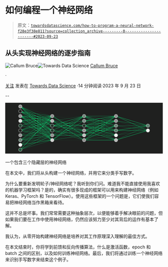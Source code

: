 # 如何编程一个神经网络

> 原文：[`towardsdatascience.com/how-to-program-a-neural-network-f28e3f38e811?source=collection_archive---------0-----------------------#2023-09-23`](https://towardsdatascience.com/how-to-program-a-neural-network-f28e3f38e811?source=collection_archive---------0-----------------------#2023-09-23)

## 从头实现神经网络的逐步指南

[](https://medium.com/@callum.bruce1?source=post_page-----f28e3f38e811--------------------------------)![Callum Bruce](https://medium.com/@callum.bruce1?source=post_page-----f28e3f38e811--------------------------------)[](https://towardsdatascience.com/?source=post_page-----f28e3f38e811--------------------------------)![Towards Data Science](https://towardsdatascience.com/?source=post_page-----f28e3f38e811--------------------------------) [Callum Bruce](https://medium.com/@callum.bruce1?source=post_page-----f28e3f38e811--------------------------------)

·

[关注](https://medium.com/m/signin?actionUrl=https%3A%2F%2Fmedium.com%2F_%2Fsubscribe%2Fuser%2Fa9c915837ab3&operation=register&redirect=https%3A%2F%2Ftowardsdatascience.com%2Fhow-to-program-a-neural-network-f28e3f38e811&user=Callum+Bruce&userId=a9c915837ab3&source=post_page-a9c915837ab3----f28e3f38e811---------------------post_header-----------) 发表在 [Towards Data Science](https://towardsdatascience.com/?source=post_page-----f28e3f38e811--------------------------------) ·14 分钟阅读·2023 年 9 月 23 日[](https://medium.com/m/signin?actionUrl=https%3A%2F%2Fmedium.com%2F_%2Fvote%2Ftowards-data-science%2Ff28e3f38e811&operation=register&redirect=https%3A%2F%2Ftowardsdatascience.com%2Fhow-to-program-a-neural-network-f28e3f38e811&user=Callum+Bruce&userId=a9c915837ab3&source=-----f28e3f38e811---------------------clap_footer-----------)

--

[](https://medium.com/m/signin?actionUrl=https%3A%2F%2Fmedium.com%2F_%2Fbookmark%2Fp%2Ff28e3f38e811&operation=register&redirect=https%3A%2F%2Ftowardsdatascience.com%2Fhow-to-program-a-neural-network-f28e3f38e811&source=-----f28e3f38e811---------------------bookmark_footer-----------)![](img/79509eca917d69c1d6ca7ef6178adf3d.png)

一个包含三个隐藏层的神经网络

在本文中，我们将从头构建一个神经网络，并用它来分类手写数字。

为什么要重新发明轮子/神经网络呢？我听到你们问。难道我不能直接使用我喜欢的机器学习框架吗？是的，确实有很多现成的框架可以用来构建神经网络（例如 Keras、PyTorch 和 TensorFlow）。使用这些框架的一个问题是，它们使我们容易把神经网络当作黑箱来看待。

这并不总是坏事。我们常常需要这种抽象层次，以便能够着手解决眼前的问题，但如果我们要在工作中使用神经网络，仍然应该努力至少对其背后的运作有基本了解。

我认为，从零开始构建神经网络是培养对其工作原理深入理解的最佳方式。

在本文结束时，你将学到前馈和反向传播算法，什么是激活函数，epoch 和 batch 之间的区别，以及如何训练神经网络。最后，我们将通过训练一个神经网络来识别手写数字来结束这个例子。
